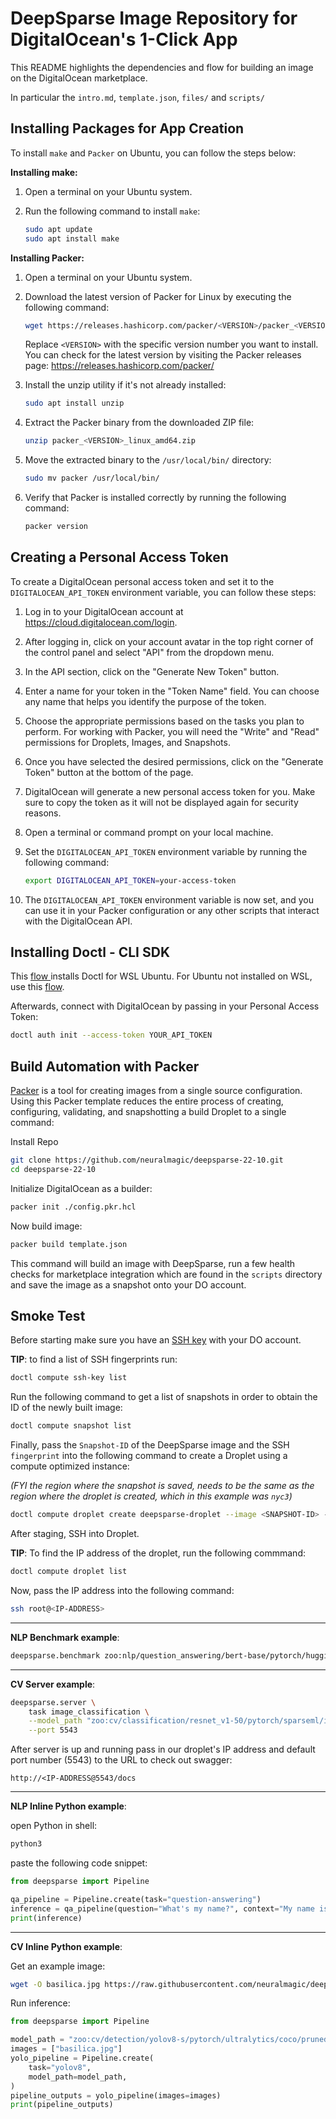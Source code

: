 # DeepSparse Image Repository for DigitalOcean's 1-Click App

This README highlights the dependencies and flow for building an image on the DigitalOcean marketplace.

In particular the `intro.md`, `template.json`, `files/` and `scripts/`

## Installing Packages for App Creation

To install `make` and `Packer` on Ubuntu, you can follow the steps below:

**Installing make:**

1. Open a terminal on your Ubuntu system.

2. Run the following command to install `make`:
   ```bash
   sudo apt update
   sudo apt install make
   ```

**Installing Packer:**

1. Open a terminal on your Ubuntu system.

2. Download the latest version of Packer for Linux by executing the following command:
   ```bash
   wget https://releases.hashicorp.com/packer/<VERSION>/packer_<VERSION>_linux_amd64.zip
   ```

   Replace `<VERSION>` with the specific version number you want to install. You can check for the latest version by visiting the Packer releases page: https://releases.hashicorp.com/packer/

3. Install the unzip utility if it's not already installed:
   ```bash
   sudo apt install unzip
   ```

4. Extract the Packer binary from the downloaded ZIP file:
   ```bash
   unzip packer_<VERSION>_linux_amd64.zip
   ```

5. Move the extracted binary to the `/usr/local/bin/` directory:
   ```bash
   sudo mv packer /usr/local/bin/
   ```

6. Verify that Packer is installed correctly by running the following command:
   ```bash
   packer version
   ```

## Creating a Personal Access Token

To create a DigitalOcean personal access token and set it to the `DIGITALOCEAN_API_TOKEN` environment variable, you can follow these steps:

1. Log in to your DigitalOcean account at https://cloud.digitalocean.com/login.

2. After logging in, click on your account avatar in the top right corner of the control panel and select "API" from the dropdown menu.

3. In the API section, click on the "Generate New Token" button.

4. Enter a name for your token in the "Token Name" field. You can choose any name that helps you identify the purpose of the token.

5. Choose the appropriate permissions based on the tasks you plan to perform. For working with Packer, you will need the "Write" and "Read" permissions for Droplets, Images, and Snapshots.

6. Once you have selected the desired permissions, click on the "Generate Token" button at the bottom of the page.

7. DigitalOcean will generate a new personal access token for you. Make sure to copy the token as it will not be displayed again for security reasons.

8. Open a terminal or command prompt on your local machine.

9. Set the `DIGITALOCEAN_API_TOKEN` environment variable by running the following command:

   ```bash
   export DIGITALOCEAN_API_TOKEN=your-access-token
   ```

10. The `DIGITALOCEAN_API_TOKEN` environment variable is now set, and you can use it in your Packer configuration or any other scripts that interact with the DigitalOcean API.

## Installing Doctl - CLI SDK

This [flow ](https://docs.digitalocean.com/reference/doctl/how-to/install/)installs Doctl for WSL Ubuntu. For Ubuntu not installed on WSL, use this [flow](https://docs.digitalocean.com/reference/doctl/how-to/install/).

Afterwards, connect with DigitalOcean by passing in your Personal Access Token:

```bash
doctl auth init --access-token YOUR_API_TOKEN
```

## Build Automation with Packer

[Packer](https://www.packer.io/intro) is a tool for creating images from a single source configuration. Using this Packer template reduces the entire process of creating, configuring, validating, and snapshotting a build Droplet to a single command:

Install Repo

```bash
git clone https://github.com/neuralmagic/deepsparse-22-10.git
cd deepsparse-22-10
```
Initialize DigitalOcean as a builder:

```bash
packer init ./config.pkr.hcl
```
Now build image:

```bash
packer build template.json
```

This command will build an image with DeepSparse, run a few health checks for marketplace integration which are found in the `scripts` directory and save the image as a snapshot onto your DO account.

## Smoke Test

Before starting make sure you have an [SSH key](https://docs.digitalocean.com/products/droplets/how-to/add-ssh-keys/create-with-openssh/) with your DO account.

**TIP**: to find a list of SSH fingerprints run:

```bash
doctl compute ssh-key list
```

Run the following command to get a list of snapshots in order to obtain the ID of the newly built image:

```bash
doctl compute snapshot list
```
Finally, pass the `Snapshot-ID` of the DeepSparse image and the SSH `fingerprint` into the following command to create a Droplet using a compute optimized instance:

*(FYI the region where the snapshot is saved, needs to be the same as the region where the droplet is created, which in this example was `nyc3`)*

```bash
doctl compute droplet create deepsparse-droplet --image <SNAPSHOT-ID> --region nyc3 --size c-4-intel --ssh-keys <FINGERPRINT>
```

After staging, SSH into Droplet.

**TIP**: To find the IP address of the droplet, run the following commmand:

```bash
doctl compute droplet list
```
Now, pass the IP address into the following command:
```bash
ssh root@<IP-ADDRESS>
```
---

**NLP Benchmark example**:

```bash
deepsparse.benchmark zoo:nlp/question_answering/bert-base/pytorch/huggingface/squad/pruned95_obs_quant-none -i [64,128] -b 64 -nstreams 1 -s sync
```
---

**CV Server example**:

```bash
deepsparse.server \
    task image_classification \
    --model_path "zoo:cv/classification/resnet_v1-50/pytorch/sparseml/imagenet/pruned95-none" \
    --port 5543
```

After server is up and running pass in our droplet's IP address and default port number (5543) to the URL to check out swagger:

```
http://<IP-ADDRESS@5543/docs
```
---

**NLP Inline Python example**:

open Python in shell:

```bash
python3
```

paste the following code snippet:

```python
from deepsparse import Pipeline

qa_pipeline = Pipeline.create(task="question-answering")
inference = qa_pipeline(question="What's my name?", context="My name is Snorlax")
print(inference)
```
---

**CV Inline Python example**:

Get an example image:

```bash
wget -O basilica.jpg https://raw.githubusercontent.com/neuralmagic/deepsparse/main/src/deepsparse/yolo/sample_images/basilica.jpg
```

Run inference:

```python
from deepsparse import Pipeline

model_path = "zoo:cv/detection/yolov8-s/pytorch/ultralytics/coco/pruned50_quant-none" 
images = ["basilica.jpg"]
yolo_pipeline = Pipeline.create(
    task="yolov8",
    model_path=model_path,
)
pipeline_outputs = yolo_pipeline(images=images)
print(pipeline_outputs)
```